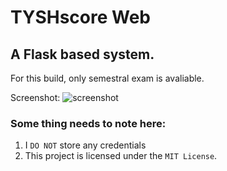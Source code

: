 TYSHscore Web
===

## A Flask based system.
For this build, only semestral exam is avaliable.

Screenshot:
![screenshot](https://i.imgur.com/VjoMHLv.png)

### Some thing needs to note here:

1. I `DO NOT` store any credentials
2. This project is licensed under the `MIT License`.

